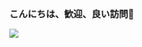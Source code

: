 ### こんにちは、歓迎、良い訪問👋
<img src="https://capsule-render.vercel.app/api?type=waving&color=0:F252E2,100:7C3AED&fontColor=dedede&height=160&section=footer&text=Veloma%20eee%20,Misaotra%20nitsidika...%20&fontSize=20" />
